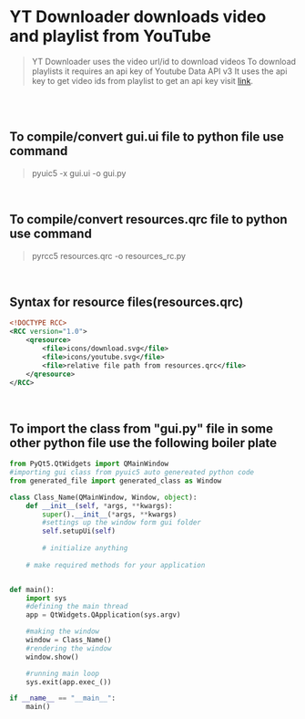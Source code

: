 # YT Downloader downloads video and playlist from YouTube
>YT Downloader uses the video url/id to download videos
>To download playlists it requires an api key of Youtube Data API v3
>It uses the api key to get video ids from playlist to get an api key visit [link](https://rapidapi.com/blog/how-to-get-youtube-api-key/).

<br>
<br>

## To compile/convert gui.ui file to python file use command
> pyuic5 -x gui.ui -o gui.py

<br>

## To compile/convert resources.qrc file to python use command
> pyrcc5 resources.qrc -o resources_rc.py

<br>

## Syntax for resource files(resources.qrc)
```qrc
<!DOCTYPE RCC>
<RCC version="1.0">
    <qresource>
        <file>icons/download.svg</file>
        <file>icons/youtube.svg</file>
        <file>relative file path from resources.qrc</file>
    </qresource>
</RCC>
```

<br>

## To import the class from "gui.py" file in some other python file use the following boiler plate
```python
from PyQt5.QtWidgets import QMainWindow
#importing gui class from pyuic5 auto genereated python code
from generated_file import generated_class as Window

class Class_Name(QMainWindow, Window, object):
    def __init__(self, *args, **kwargs):
        super().__init__(*args, **kwargs)
        #settings up the window form gui folder
        self.setupUi(self)
        
        # initialize anything
    
    # make required methods for your application


def main():
    import sys
    #defining the main thread
    app = QtWidgets.QApplication(sys.argv)

    #making the window
    window = Class_Name()
    #rendering the window
    window.show()

    #running main loop
    sys.exit(app.exec_())

if __name__ == "__main__":
    main()
```